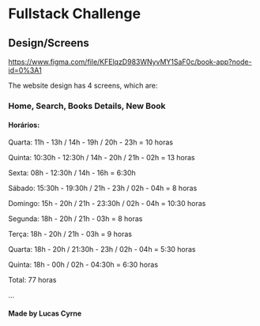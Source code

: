 # Fullstack Challenge

## Design/Screens
https://www.figma.com/file/KFElqzD983WNyvMY1SaF0c/book-app?node-id=0%3A1


The website design has 4 screens, which are:

### Home, Search, Books Details, New Book

#### Horários:

Quarta: 11h - 13h / 14h - 19h / 20h - 23h = 10 horas

Quinta: 10:30h - 12:30h / 14h - 20h / 21h - 02h = 13 horas

Sexta: 08h - 12:30h / 14h - 16h = 6:30h

Sábado: 15:30h - 19:30h / 21h - 23h / 02h - 04h = 8 horas

Domingo: 15h - 20h / 21h - 23:30h / 02h - 04h = 10:30 horas

Segunda: 18h - 20h / 21h - 03h = 8 horas

Terça: 18h - 20h / 21h - 03h = 9 horas

Quarta: 18h - 20h / 21:30h - 23h / 02h - 04h = 5:30 horas

Quinta: 18h - 00h / 02h - 04:30h = 6:30 horas

Total: 77 horas

...

#### Made by Lucas Cyrne
